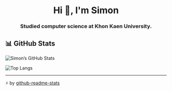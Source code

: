 <h1 align="center">Hi 👋, I'm Simon</h1>
<h3 align="center">Studied computer science at Khon Kaen University.</h3>


## 📊 GitHub Stats

![Simon’s GitHub Stats](https://github-readme-stats.vercel.app/api?username=Simonlee789&show_icons=true&theme=default)

![Top Langs](https://github-readme-stats.vercel.app/api/top-langs/?username=Simonlee789&layout=compact&theme=default)

---

⚡ by [github-readme-stats](https://github.com/anuraghazra/github-readme-stats)


